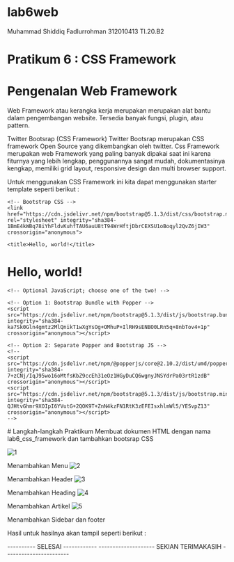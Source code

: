 # lab6web
Muhammad Shiddiq Fadlurrohman 
312010413
TI.20.B2

# Pratikum 6 : CSS Framework
# Pengenalan Web Framework
Web Framework atau kerangka kerja merupakan merupakan alat bantu dalam pengembangan website. Tersedia banyak fungsi, plugin, atau pattern.

Twitter Bootsrap (CSS Framework)
Twitter Bootsrap merupakan CSS framework Open Source yang dikembangkan oleh twitter. Css Framework merupakan web Framework yang paling banyak dipakai saat ini karena fiturnya yang lebih lengkap, penggunannya sangat mudah, dokumentasinya kengkap, memiliki grid layout, responsive design dan multi browser support.

Untuk menggunakan CSS Framework ini kita dapat menggunakan starter template seperti berikut :

<!doctype html>
<html lang="en">
  <head>
    <!-- Required meta tags -->
    <meta charset="utf-8">
    <meta name="viewport" content="width=device-width, initial-scale=1">

    <!-- Bootstrap CSS -->
    <link href="https://cdn.jsdelivr.net/npm/bootstrap@5.1.3/dist/css/bootstrap.min.css" rel="stylesheet" integrity="sha384-1BmE4kWBq78iYhFldvKuhfTAU6auU8tT94WrHftjDbrCEXSU1oBoqyl2QvZ6jIW3" crossorigin="anonymous">

    <title>Hello, world!</title>
  </head>
  <body>
    <h1>Hello, world!</h1>

    <!-- Optional JavaScript; choose one of the two! -->

    <!-- Option 1: Bootstrap Bundle with Popper -->
    <script src="https://cdn.jsdelivr.net/npm/bootstrap@5.1.3/dist/js/bootstrap.bundle.min.js" integrity="sha384-ka7Sk0Gln4gmtz2MlQnikT1wXgYsOg+OMhuP+IlRH9sENBO0LRn5q+8nbTov4+1p" crossorigin="anonymous"></script>

    <!-- Option 2: Separate Popper and Bootstrap JS -->
    <!--
    <script src="https://cdn.jsdelivr.net/npm/@popperjs/core@2.10.2/dist/umd/popper.min.js" integrity="sha384-7+zCNj/IqJ95wo16oMtfsKbZ9ccEh31eOz1HGyDuCQ6wgnyJNSYdrPa03rtR1zdB" crossorigin="anonymous"></script>
    <script src="https://cdn.jsdelivr.net/npm/bootstrap@5.1.3/dist/js/bootstrap.min.js" integrity="sha384-QJHtvGhmr9XOIpI6YVutG+2QOK9T+ZnN4kzFN1RtK3zEFEIsxhlmWl5/YESvpZ13" crossorigin="anonymous"></script>
    -->
  </body>
</html>
# Langkah-langkah Praktikum
Membuat dokumen HTML dengan nama lab6_css_framework dan tambahkan bootsrap CSS 

![1](https://user-images.githubusercontent.com/73062038/164301927-f14c437d-5ad5-4b32-a905-9a26bd300f5e.jpg)


Menambahkan Menu 
![2](https://user-images.githubusercontent.com/73062038/164301473-eb31e618-f4a6-4bdb-af4a-3e16f728b93a.jpg)

Menambahkan Header 
![3](https://user-images.githubusercontent.com/73062038/164301492-cbfada00-da1e-49a6-ac47-29634c3e2bd5.jpg)

Menambahkan Heading 
![4](https://user-images.githubusercontent.com/73062038/164301517-43327ae1-17f2-4839-b2ee-5d9e5cf38b6f.jpg)

Menambahkan Artikel 
![5](https://user-images.githubusercontent.com/73062038/164301569-2aa9ef0e-0cee-481a-ada3-e62751699e81.jpg)

Menambahkan Sidebar dan footer 

Hasil
untuk hasilnya akan tampil seperti berikut :

---------- SELESAI ------------
-------------------- SEKIAN TERIMAKASIH -----------------------
